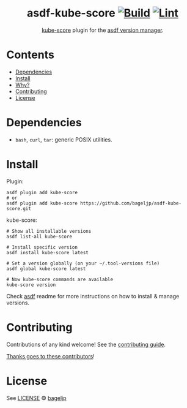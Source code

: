 <div align="center">

# asdf-kube-score [![Build](https://github.com/bageljp/asdf-kube-score/actions/workflows/build.yml/badge.svg)](https://github.com/bageljp/asdf-kube-score/actions/workflows/build.yml) [![Lint](https://github.com/bageljp/asdf-kube-score/actions/workflows/lint.yml/badge.svg)](https://github.com/bageljp/asdf-kube-score/actions/workflows/lint.yml)


[kube-score](https://kube-score.com/) plugin for the [asdf version manager](https://asdf-vm.com).

</div>

# Contents

- [Dependencies](#dependencies)
- [Install](#install)
- [Why?](#why)
- [Contributing](#contributing)
- [License](#license)

# Dependencies

- `bash`, `curl`, `tar`: generic POSIX utilities.

# Install

Plugin:

```shell
asdf plugin add kube-score
# or
asdf plugin add kube-score https://github.com/bageljp/asdf-kube-score.git
```

kube-score:

```shell
# Show all installable versions
asdf list-all kube-score

# Install specific version
asdf install kube-score latest

# Set a version globally (on your ~/.tool-versions file)
asdf global kube-score latest

# Now kube-score commands are available
kube-score version
```

Check [asdf](https://github.com/asdf-vm/asdf) readme for more instructions on how to
install & manage versions.

# Contributing

Contributions of any kind welcome! See the [contributing guide](contributing.md).

[Thanks goes to these contributors](https://github.com/bageljp/asdf-kube-score/graphs/contributors)!

# License

See [LICENSE](LICENSE) © [bageljp](https://github.com/bageljp/)
